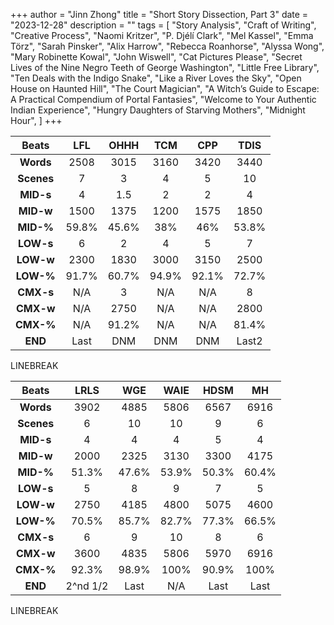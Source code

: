 +++
author = "Jinn Zhong"
title = "Short Story Dissection, Part 3"
date = "2023-12-28"
description = ""
tags = [
    "Story Analysis",
    "Craft of Writing",
    "Creative Process",
    "Naomi Kritzer",
    "P. Djélí Clark",
    "Mel Kassel",
    "Emma Törz",
    "Sarah Pinsker",
    "Alix Harrow",
    "Rebecca Roanhorse",
    "Alyssa Wong",
    "Mary Robinette Kowal",
    "John Wiswell",
    "Cat Pictures Please",
    "Secret Lives of the Nine Negro Teeth of George Washington",
    "Little Free Library",
    "Ten Deals with the Indigo Snake",
    "Like a River Loves the Sky",
    "Open House on Haunted Hill",
    "The Court Magician",
    "A Witch’s Guide to Escape: A Practical Compendium of Portal Fantasies",
    "Welcome to Your Authentic Indian Experience",
    "Hungry Daughters of Starving Mothers",
    "Midnight Hour",
]
+++

| Beats | LFL | OHHH | TCM | CPP | TDIS |
| :---: | :---: | :---: | :---: | :---: | :---: |
| **Words** | 2508 | 3015 | 3160 | 3420 | 3440 |
| **Scenes** | 7 | 3 | 4 | 5 | 10 |
| **MID-s** | 4 | 1.5 | 2 | 2 | 4 |
| **MID-w** | 1500 | 1375 | 1200 | 1575 | 1850 |
| **MID-%** | 59.8% | 45.6% | 38% | 46% | 53.8% |
| **LOW-s** | 6 | 2 | 4 | 5 | 7 |
| **LOW-w** | 2300 | 1830 | 3000 | 3150 | 2500 |
| **LOW-%** | 91.7% | 60.7% | 94.9% | 92.1% | 72.7% |
| **CMX-s** | N/A | 3 | N/A | N/A | 8 |
| **CMX-w** | N/A | 2750 | N/A | N/A | 2800 |
| **CMX-%** | N/A | 91.2% | N/A | N/A | 81.4% |
| **END** | Last | DNM | DNM | DNM | Last2 |

LINEBREAK

| Beats | LRLS | WGE | WAIE | HDSM | MH |
| :---: | :---: | :---: | :---: | :---: | :---: |
| **Words** | 3902 | 4885 | 5806 | 6567 | 6916 |
| **Scenes** | 6 | 10 | 10 | 9 | 6 |
| **MID-s** | 4 | 4 | 4 | 5 | 4 |
| **MID-w** | 2000 | 2325 | 3130 | 3300 | 4175 |
| **MID-%** | 51.3% | 47.6% | 53.9% | 50.3% | 60.4% |
| **LOW-s** | 5 | 8 | 9 | 7 | 5 |
| **LOW-w** | 2750 | 4185 | 4800 | 5075 | 4600 |
| **LOW-%** | 70.5% | 85.7% | 82.7% | 77.3% | 66.5% |
| **CMX-s** | 6 | 9 | 10 | 8 | 6 |
| **CMX-w** | 3600 | 4835 | 5806 | 5970 | 6916 |
| **CMX-%** | 92.3% | 98.9% | 100% | 90.9% | 100% |
| **END** | 2^nd 1/2 | Last | N/A | Last | Last |

LINEBREAK







